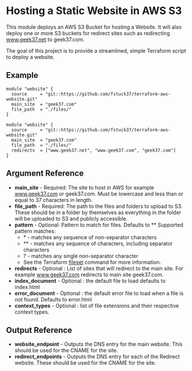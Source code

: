 Hosting a Static Website in AWS S3
=============

This module deploys an AWS S3 Bucket for hosting a Website.
It will also deploy one or more S3 buckets for redirect sites such as redirecting www.geek37.net to geek37.com.

The goal of this project is to provide a streamlined, simple Terraform script to deploy a website.

Example
------------
```
module "website" {
  source     = "git::https://github.com/fstuck37/terraform-aws-website.git"
  main_site  = "geek37.com"
  file_path  = "./files/"
}

module "website" {
  source     = "git::https://github.com/fstuck37/terraform-aws-website.git"
  main_site  = "geek37.com"
  file_path  = "./files/"
  redirects  = ["www.geek37.net", "www.geek37.com", "geek37.com"]
}
```

Argument Reference
------------
   * **main_site** - Required: The site to host in AWS for example www.geek37.com or geek37.com. Must be lowercase and less than or equal to 37 characters in length.
   * **file_path** - Required: The path to the files and folders to upload to S3. These should be in a folder by themselves as everything in the folder will be uploaded to S3 and publicly accessible.
   * **pattern** - Optional: Pattern to match for files. Defaults to **
       Supported pattern matches:
       * \* - matches any sequence of non-separator characters
       * ** - matches any sequence of characters, including separator characters
       * ? - matches any single non-separator character
       * See the Terraform [fileset](https://www.terraform.io/language/functions/fileset) command for more information.
   * **redirects** - Optional : List of sites that will redirect to the main site. For example www.geek37.com redirects to main site geek37.com.
   * **index_document** - Optional : the default file to load defaults to index.html
   * **error_document** - Optional : the default error file to load when a file is not found. Defaults to error.html
   * **context_types** - Optional : list of file extensions and their respective context types.

Output Reference
------------
* **website_endpoint** - Outputs the DNS entry for the main website. This should be used for the CNAME for the site.
* **redirect_endpoints** - Outputs the DNS entry for each of the Redirect website. These should be used for the CNAME for the site.
